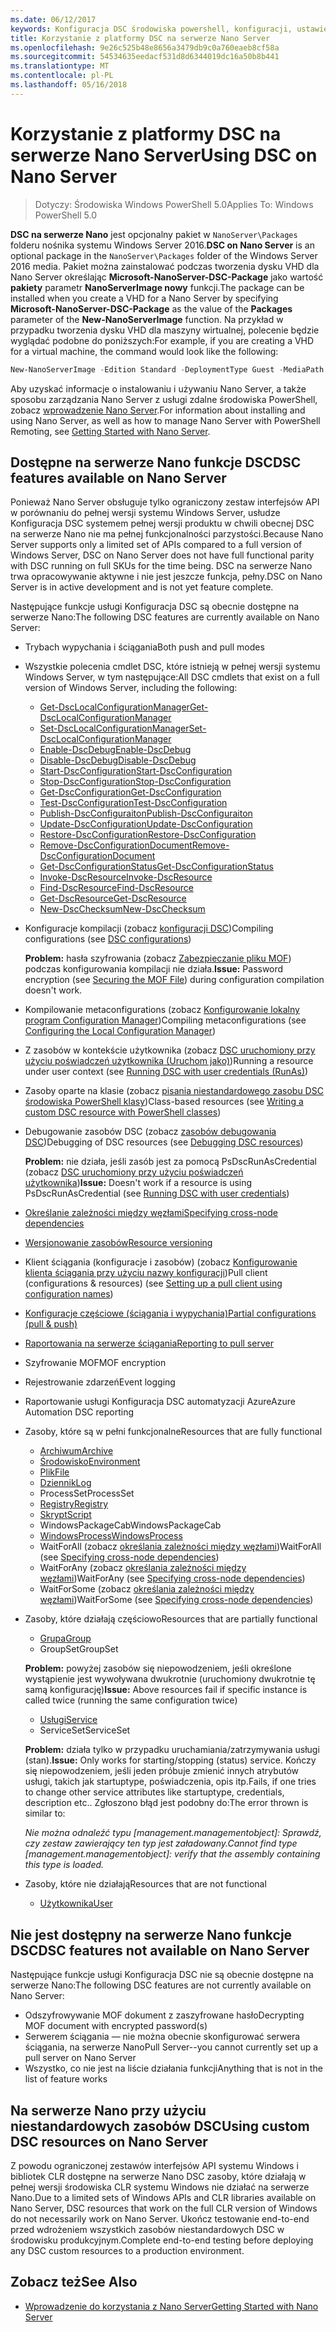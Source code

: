 ```yaml
---
ms.date: 06/12/2017
keywords: Konfiguracja DSC środowiska powershell, konfiguracji, ustawienia
title: Korzystanie z platformy DSC na serwerze Nano Server
ms.openlocfilehash: 9e26c525b48e8656a3479db9c0a760eaeb8cf58a
ms.sourcegitcommit: 54534635eedacf531d8d6344019dc16a50b8b441
ms.translationtype: MT
ms.contentlocale: pl-PL
ms.lasthandoff: 05/16/2018
---
```

# <a name="using-dsc-on-nano-server"></a><span data-ttu-id="2c40f-103">Korzystanie z platformy DSC na serwerze Nano Server</span><span class="sxs-lookup"><span data-stu-id="2c40f-103">Using DSC on Nano Server</span></span>

> <span data-ttu-id="2c40f-104">Dotyczy: Środowiska Windows PowerShell 5.0</span><span class="sxs-lookup"><span data-stu-id="2c40f-104">Applies To: Windows PowerShell 5.0</span></span>

<span data-ttu-id="2c40f-105">**DSC na serwerze Nano** jest opcjonalny pakiet w `NanoServer\Packages` folderu nośnika systemu Windows Server 2016.</span><span class="sxs-lookup"><span data-stu-id="2c40f-105">**DSC on Nano Server** is an optional package in the `NanoServer\Packages` folder of the Windows Server 2016 media.</span></span> <span data-ttu-id="2c40f-106">Pakiet można zainstalować podczas tworzenia dysku VHD dla Nano Server określając **Microsoft-NanoServer-DSC-Package** jako wartość **pakiety** parametr **NanoServerImage nowy**  funkcji.</span><span class="sxs-lookup"><span data-stu-id="2c40f-106">The package can be installed when you create a VHD for a Nano Server by specifying **Microsoft-NanoServer-DSC-Package** as the value of the **Packages** parameter of the **New-NanoServerImage** function.</span></span> <span data-ttu-id="2c40f-107">Na przykład w przypadku tworzenia dysku VHD dla maszyny wirtualnej, polecenie będzie wyglądać podobne do poniższych:</span><span class="sxs-lookup"><span data-stu-id="2c40f-107">For example, if you are creating a VHD for a virtual machine, the command would look like the following:</span></span>

```powershell
New-NanoServerImage -Edition Standard -DeploymentType Guest -MediaPath f:\ -BasePath .\Base -TargetPath .\Nano1\Nano.vhd -ComputerName Nano1 -Packages Microsoft-NanoServer-DSC-Package
```

<span data-ttu-id="2c40f-108">Aby uzyskać informacje o instalowaniu i używaniu Nano Server, a także sposobu zarządzania Nano Server z usługi zdalne środowiska PowerShell, zobacz [wprowadzenie Nano Server](https://technet.microsoft.com/library/mt126167.aspx).</span><span class="sxs-lookup"><span data-stu-id="2c40f-108">For information about installing and using Nano Server, as well as how to manage Nano Server with PowerShell Remoting, see [Getting Started with Nano Server](https://technet.microsoft.com/library/mt126167.aspx).</span></span>


## <a name="dsc-features-available-on-nano-server"></a><span data-ttu-id="2c40f-109">Dostępne na serwerze Nano funkcje DSC</span><span class="sxs-lookup"><span data-stu-id="2c40f-109">DSC features available on Nano Server</span></span>

 <span data-ttu-id="2c40f-110">Ponieważ Nano Server obsługuje tylko ograniczony zestaw interfejsów API w porównaniu do pełnej wersji systemu Windows Server, usłudze Konfiguracja DSC systemem pełnej wersji produktu w chwili obecnej DSC na serwerze Nano nie ma pełnej funkcjonalności parzystości.</span><span class="sxs-lookup"><span data-stu-id="2c40f-110">Because Nano Server supports only a limited set of APIs compared to a full version of Windows Server, DSC on Nano Server does not have full functional parity with DSC running on full SKUs for the time being.</span></span> <span data-ttu-id="2c40f-111">DSC na serwerze Nano trwa opracowywanie aktywne i nie jest jeszcze funkcja, pełny.</span><span class="sxs-lookup"><span data-stu-id="2c40f-111">DSC on Nano Server is in active development and is not yet feature complete.</span></span>

 <span data-ttu-id="2c40f-112">Następujące funkcje usługi Konfiguracja DSC są obecnie dostępne na serwerze Nano:</span><span class="sxs-lookup"><span data-stu-id="2c40f-112">The following DSC features are currently available on Nano Server:</span></span>


* <span data-ttu-id="2c40f-113">Trybach wypychania i ściągania</span><span class="sxs-lookup"><span data-stu-id="2c40f-113">Both push and pull modes</span></span>

* <span data-ttu-id="2c40f-114">Wszystkie polecenia cmdlet DSC, które istnieją w pełnej wersji systemu Windows Server, w tym następujące:</span><span class="sxs-lookup"><span data-stu-id="2c40f-114">All DSC cmdlets that exist on a full version of Windows Server, including the following:</span></span>
  * [<span data-ttu-id="2c40f-115">Get-DscLocalConfigurationManager</span><span class="sxs-lookup"><span data-stu-id="2c40f-115">Get-DscLocalConfigurationManager</span></span>](https://technet.microsoft.com/library/dn407378.aspx)
  * [<span data-ttu-id="2c40f-116">Set-DscLocalConfigurationManager</span><span class="sxs-lookup"><span data-stu-id="2c40f-116">Set-DscLocalConfigurationManager</span></span>](https://technet.microsoft.com/library/dn521621.aspx)
  * [<span data-ttu-id="2c40f-117">Enable-DscDebug</span><span class="sxs-lookup"><span data-stu-id="2c40f-117">Enable-DscDebug</span></span>](https://technet.microsoft.com/en-us/library/mt517870.aspx)
  * [<span data-ttu-id="2c40f-118">Disable-DscDebug</span><span class="sxs-lookup"><span data-stu-id="2c40f-118">Disable-DscDebug</span></span>](https://technet.microsoft.com/en-us/library/mt517872.aspx)
  * [<span data-ttu-id="2c40f-119">Start-DscConfiguration</span><span class="sxs-lookup"><span data-stu-id="2c40f-119">Start-DscConfiguration</span></span>](https://technet.microsoft.com/en-us/library/dn521623.aspx)
  * [<span data-ttu-id="2c40f-120">Stop-DscConfiguration</span><span class="sxs-lookup"><span data-stu-id="2c40f-120">Stop-DscConfiguration</span></span>](https://technet.microsoft.com/en-us/library/mt143542.aspx)
  * [<span data-ttu-id="2c40f-121">Get-DscConfiguration</span><span class="sxs-lookup"><span data-stu-id="2c40f-121">Get-DscConfiguration</span></span>](https://technet.microsoft.com/en-us/library/dn407379.aspx)
  * [<span data-ttu-id="2c40f-122">Test-DscConfiguration</span><span class="sxs-lookup"><span data-stu-id="2c40f-122">Test-DscConfiguration</span></span>](https://technet.microsoft.com/en-us/library/dn407382.aspx)
  * [<span data-ttu-id="2c40f-123">Publish-DscConfiguraiton</span><span class="sxs-lookup"><span data-stu-id="2c40f-123">Publish-DscConfiguraiton</span></span>](https://technet.microsoft.com/en-us/library/mt517875.aspx)
  * [<span data-ttu-id="2c40f-124">Update-DscConfiguration</span><span class="sxs-lookup"><span data-stu-id="2c40f-124">Update-DscConfiguration</span></span>](https://technet.microsoft.com/en-us/library/mt143541.aspx)
  * [<span data-ttu-id="2c40f-125">Restore-DscConfiguration</span><span class="sxs-lookup"><span data-stu-id="2c40f-125">Restore-DscConfiguration</span></span>](https://technet.microsoft.com/en-us/library/dn407383.aspx)
  * [<span data-ttu-id="2c40f-126">Remove-DscConfigurationDocument</span><span class="sxs-lookup"><span data-stu-id="2c40f-126">Remove-DscConfigurationDocument</span></span>](https://technet.microsoft.com/en-us/library/mt143544.aspx)
  * [<span data-ttu-id="2c40f-127">Get-DscConfigurationStatus</span><span class="sxs-lookup"><span data-stu-id="2c40f-127">Get-DscConfigurationStatus</span></span>](https://technet.microsoft.com/en-us/library/mt517868.aspx)
  * [<span data-ttu-id="2c40f-128">Invoke-DscResource</span><span class="sxs-lookup"><span data-stu-id="2c40f-128">Invoke-DscResource</span></span>](https://technet.microsoft.com/en-us/library/mt517869.aspx)
  * [<span data-ttu-id="2c40f-129">Find-DscResource</span><span class="sxs-lookup"><span data-stu-id="2c40f-129">Find-DscResource</span></span>](https://technet.microsoft.com/en-us/library/mt517874.aspx)
  * [<span data-ttu-id="2c40f-130">Get-DscResource</span><span class="sxs-lookup"><span data-stu-id="2c40f-130">Get-DscResource</span></span>](https://technet.microsoft.com/en-us/library/dn521625.aspx)
  * [<span data-ttu-id="2c40f-131">New-DscChecksum</span><span class="sxs-lookup"><span data-stu-id="2c40f-131">New-DscChecksum</span></span>](https://technet.microsoft.com/en-us/library/dn521622.aspx)

* <span data-ttu-id="2c40f-132">Konfiguracje kompilacji (zobacz [konfiguracji DSC](configurations.md))</span><span class="sxs-lookup"><span data-stu-id="2c40f-132">Compiling configurations (see [DSC configurations](configurations.md))</span></span>

  <span data-ttu-id="2c40f-133">**Problem:** hasła szyfrowania (zobacz [Zabezpieczanie pliku MOF](securemof.md)) podczas konfigurowania kompilacji nie działa.</span><span class="sxs-lookup"><span data-stu-id="2c40f-133">**Issue:** Password encryption (see [Securing the MOF File](securemof.md)) during configuration compilation doesn't work.</span></span>

* <span data-ttu-id="2c40f-134">Kompilowanie metaconfigurations (zobacz [Konfigurowanie lokalny program Configuration Manager](metaConfig.md))</span><span class="sxs-lookup"><span data-stu-id="2c40f-134">Compiling metaconfigurations (see [Configuring the Local Configuration Manager](metaConfig.md))</span></span>

* <span data-ttu-id="2c40f-135">Z zasobów w kontekście użytkownika (zobacz [DSC uruchomiony przy użyciu poświadczeń użytkownika (Uruchom jako)](runAsUser.md))</span><span class="sxs-lookup"><span data-stu-id="2c40f-135">Running a resource under user context (see [Running DSC with user credentials (RunAs)](runAsUser.md))</span></span>

* <span data-ttu-id="2c40f-136">Zasoby oparte na klasie (zobacz [pisania niestandardowego zasobu DSC środowiska PowerShell klasy](authoringResourceClass.md))</span><span class="sxs-lookup"><span data-stu-id="2c40f-136">Class-based resources (see [Writing a custom DSC resource with PowerShell classes](authoringResourceClass.md))</span></span>

* <span data-ttu-id="2c40f-137">Debugowanie zasobów DSC (zobacz [zasobów debugowania DSC](debugresource.md))</span><span class="sxs-lookup"><span data-stu-id="2c40f-137">Debugging of DSC resources (see [Debugging DSC resources](debugresource.md))</span></span>

  <span data-ttu-id="2c40f-138">**Problem:** nie działa, jeśli zasób jest za pomocą PsDscRunAsCredential (zobacz [DSC uruchomiony przy użyciu poświadczeń użytkownika](runAsUser.md))</span><span class="sxs-lookup"><span data-stu-id="2c40f-138">**Issue:** Doesn't work if a resource is using PsDscRunAsCredential (see [Running DSC with user credentials](runAsUser.md))</span></span>

* [<span data-ttu-id="2c40f-139">Określanie zależności między węzłami</span><span class="sxs-lookup"><span data-stu-id="2c40f-139">Specifying cross-node dependencies</span></span>](crossNodeDependencies.md)

* [<span data-ttu-id="2c40f-140">Wersjonowanie zasobów</span><span class="sxs-lookup"><span data-stu-id="2c40f-140">Resource versioning</span></span>](sxsResource.md)

* <span data-ttu-id="2c40f-141">Klient ściągania (konfiguracje i zasobów) (zobacz [Konfigurowanie klienta ściągania przy użyciu nazwy konfiguracji](pullClientConfigNames.md))</span><span class="sxs-lookup"><span data-stu-id="2c40f-141">Pull client (configurations & resources) (see [Setting up a pull client using configuration names](pullClientConfigNames.md))</span></span>

* [<span data-ttu-id="2c40f-142">Konfiguracje częściowe (ściągania i wypychania)</span><span class="sxs-lookup"><span data-stu-id="2c40f-142">Partial configurations (pull & push)</span></span>](partialConfigs.md)

* [<span data-ttu-id="2c40f-143">Raportowania na serwerze ściągania</span><span class="sxs-lookup"><span data-stu-id="2c40f-143">Reporting to pull server</span></span>](reportServer.md)

* <span data-ttu-id="2c40f-144">Szyfrowanie MOF</span><span class="sxs-lookup"><span data-stu-id="2c40f-144">MOF encryption</span></span>

* <span data-ttu-id="2c40f-145">Rejestrowanie zdarzeń</span><span class="sxs-lookup"><span data-stu-id="2c40f-145">Event logging</span></span>

* <span data-ttu-id="2c40f-146">Raportowanie usługi Konfiguracja DSC automatyzacji Azure</span><span class="sxs-lookup"><span data-stu-id="2c40f-146">Azure Automation DSC reporting</span></span>

* <span data-ttu-id="2c40f-147">Zasoby, które są w pełni funkcjonalne</span><span class="sxs-lookup"><span data-stu-id="2c40f-147">Resources that are fully functional</span></span>
  * [<span data-ttu-id="2c40f-148">Archiwum</span><span class="sxs-lookup"><span data-stu-id="2c40f-148">Archive</span></span>](archiveResource.md)
  * [<span data-ttu-id="2c40f-149">Środowisko</span><span class="sxs-lookup"><span data-stu-id="2c40f-149">Environment</span></span>](environmentResource.md)
  * [<span data-ttu-id="2c40f-150">Plik</span><span class="sxs-lookup"><span data-stu-id="2c40f-150">File</span></span>](fileResource.md)
  * [<span data-ttu-id="2c40f-151">Dziennik</span><span class="sxs-lookup"><span data-stu-id="2c40f-151">Log</span></span>](logResource.md)
  * <span data-ttu-id="2c40f-152">ProcessSet</span><span class="sxs-lookup"><span data-stu-id="2c40f-152">ProcessSet</span></span>
  * [<span data-ttu-id="2c40f-153">Registry</span><span class="sxs-lookup"><span data-stu-id="2c40f-153">Registry</span></span>](registryResource.md)
  * [<span data-ttu-id="2c40f-154">Skrypt</span><span class="sxs-lookup"><span data-stu-id="2c40f-154">Script</span></span>](scriptResource.md)
  * <span data-ttu-id="2c40f-155">WindowsPackageCab</span><span class="sxs-lookup"><span data-stu-id="2c40f-155">WindowsPackageCab</span></span>
  * [<span data-ttu-id="2c40f-156">WindowsProcess</span><span class="sxs-lookup"><span data-stu-id="2c40f-156">WindowsProcess</span></span>](windowsProcessResource.md)
  * <span data-ttu-id="2c40f-157">WaitForAll (zobacz [określania zależności między węzłami](crossNodeDependencies.md))</span><span class="sxs-lookup"><span data-stu-id="2c40f-157">WaitForAll (see [Specifying cross-node dependencies](crossNodeDependencies.md))</span></span>
  * <span data-ttu-id="2c40f-158">WaitForAny (zobacz [określania zależności między węzłami](crossNodeDependencies.md))</span><span class="sxs-lookup"><span data-stu-id="2c40f-158">WaitForAny (see [Specifying cross-node dependencies](crossNodeDependencies.md))</span></span>
  * <span data-ttu-id="2c40f-159">WaitForSome (zobacz [określania zależności między węzłami](crossNodeDependencies.md))</span><span class="sxs-lookup"><span data-stu-id="2c40f-159">WaitForSome (see [Specifying cross-node dependencies](crossNodeDependencies.md))</span></span>

* <span data-ttu-id="2c40f-160">Zasoby, które działają częściowo</span><span class="sxs-lookup"><span data-stu-id="2c40f-160">Resources that are partially functional</span></span>
  * [<span data-ttu-id="2c40f-161">Grupa</span><span class="sxs-lookup"><span data-stu-id="2c40f-161">Group</span></span>](groupResource.md)
  * <span data-ttu-id="2c40f-162">GroupSet</span><span class="sxs-lookup"><span data-stu-id="2c40f-162">GroupSet</span></span>

  <span data-ttu-id="2c40f-163">**Problem:** powyżej zasobów się niepowodzeniem, jeśli określone wystąpienie jest wywoływana dwukrotnie (uruchomiony dwukrotnie tę samą konfigurację)</span><span class="sxs-lookup"><span data-stu-id="2c40f-163">**Issue:** Above resources fail if specific instance is called twice (running the same configuration twice)</span></span>

  * [<span data-ttu-id="2c40f-164">Usługi</span><span class="sxs-lookup"><span data-stu-id="2c40f-164">Service</span></span>](serviceResource.md)
  * <span data-ttu-id="2c40f-165">ServiceSet</span><span class="sxs-lookup"><span data-stu-id="2c40f-165">ServiceSet</span></span>

  <span data-ttu-id="2c40f-166">**Problem:** działa tylko w przypadku uruchamiania/zatrzymywania usługi (stan).</span><span class="sxs-lookup"><span data-stu-id="2c40f-166">**Issue:** Only works for starting/stopping (status) service.</span></span> <span data-ttu-id="2c40f-167">Kończy się niepowodzeniem, jeśli jeden próbuje zmienić innych atrybutów usługi, takich jak startuptype, poświadczenia, opis itp.</span><span class="sxs-lookup"><span data-stu-id="2c40f-167">Fails, if one tries to change other service attributes like startuptype, credentials, description etc..</span></span> <span data-ttu-id="2c40f-168">Zgłoszono błąd jest podobny do:</span><span class="sxs-lookup"><span data-stu-id="2c40f-168">The error thrown is similar to:</span></span>

  <span data-ttu-id="2c40f-169">*Nie można odnaleźć typu [management.managementobject]: Sprawdź, czy zestaw zawierający ten typ jest załadowany.*</span><span class="sxs-lookup"><span data-stu-id="2c40f-169">*Cannot find type [management.managementobject]: verify that the assembly containing this type is loaded.*</span></span>

* <span data-ttu-id="2c40f-170">Zasoby, które nie działają</span><span class="sxs-lookup"><span data-stu-id="2c40f-170">Resources that are not functional</span></span>
  * [<span data-ttu-id="2c40f-171">Użytkownika</span><span class="sxs-lookup"><span data-stu-id="2c40f-171">User</span></span>](userResource.md)


## <a name="dsc-features-not-available-on-nano-server"></a><span data-ttu-id="2c40f-172">Nie jest dostępny na serwerze Nano funkcje DSC</span><span class="sxs-lookup"><span data-stu-id="2c40f-172">DSC features not available on Nano Server</span></span>

<span data-ttu-id="2c40f-173">Następujące funkcje usługi Konfiguracja DSC nie są obecnie dostępne na serwerze Nano:</span><span class="sxs-lookup"><span data-stu-id="2c40f-173">The following DSC features are not currently available on Nano Server:</span></span>

* <span data-ttu-id="2c40f-174">Odszyfrowywanie MOF dokument z zaszyfrowane hasło</span><span class="sxs-lookup"><span data-stu-id="2c40f-174">Decrypting MOF document with encrypted password(s)</span></span>
* <span data-ttu-id="2c40f-175">Serwerem ściągania — nie można obecnie skonfigurować serwera ściągania, na serwerze Nano</span><span class="sxs-lookup"><span data-stu-id="2c40f-175">Pull Server--you cannot currently set up a pull server on Nano Server</span></span>
* <span data-ttu-id="2c40f-176">Wszystko, co nie jest na liście działania funkcji</span><span class="sxs-lookup"><span data-stu-id="2c40f-176">Anything that is not in the list of feature works</span></span>

## <a name="using-custom-dsc-resources-on-nano-server"></a><span data-ttu-id="2c40f-177">Na serwerze Nano przy użyciu niestandardowych zasobów DSC</span><span class="sxs-lookup"><span data-stu-id="2c40f-177">Using custom DSC resources on Nano Server</span></span>

<span data-ttu-id="2c40f-178">Z powodu ograniczonej zestawów interfejsów API systemu Windows i bibliotek CLR dostępne na serwerze Nano DSC zasoby, które działają w pełnej wersji środowiska CLR systemu Windows nie działać na serwerze Nano.</span><span class="sxs-lookup"><span data-stu-id="2c40f-178">Due to a limited sets of Windows APIs and CLR libraries available on Nano Server, DSC resources that work on the full CLR version of Windows do not necessarily work on Nano Server.</span></span>
<span data-ttu-id="2c40f-179">Ukończ testowanie end-to-end przed wdrożeniem wszystkich zasobów niestandardowych DSC w środowisku produkcyjnym.</span><span class="sxs-lookup"><span data-stu-id="2c40f-179">Complete end-to-end testing before deploying any DSC custom resources to a production environment.</span></span>

## <a name="see-also"></a><span data-ttu-id="2c40f-180">Zobacz też</span><span class="sxs-lookup"><span data-stu-id="2c40f-180">See Also</span></span>
- [<span data-ttu-id="2c40f-181">Wprowadzenie do korzystania z Nano Server</span><span class="sxs-lookup"><span data-stu-id="2c40f-181">Getting Started with Nano Server</span></span>](https://technet.microsoft.com/library/mt126167.aspx)